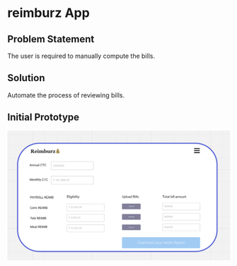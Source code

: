 # reimburz App

## Problem Statement

The user is required to manually compute the bills.

## Solution

Automate the process of reviewing bills.

## Initial Prototype

![Prototype](./src/assets/prototype.png)
